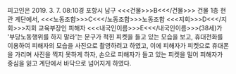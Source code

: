 피고인은 2019. 3. 7. 08:10경 포항시 남구 <<<건물>>>B<<</건물>>> 건물 1층 현관 계단에서, <<<노동조합>>>C<<</노동조합>>>노동조합 <<<지회>>>D<<</지회>>>지회 교육부장인 피해자 <<<내국인이름>>>E<<</내국인이름>>>(38세)가 '부당노동행위를 하지 말라'는 문구가 적힌 피켓을 들고 있는 모습을 보고, 휴대전화를 이용하여 피해자의 모습을 사진으로 촬영하려고 하였고, 이에 피해자가 피켓으로 휴대폰을 가리며 사진을 찍지 못하게 하자, 손으로 피해자가 들고 있는 피켓을 밀어 피해자가 중심을 잃고 계단에서 바닥으로 넘어지게 하였다.
